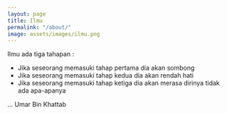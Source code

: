 ```yaml
---
layout: page
title: Ilmu
permalink: "/about/"
image: assets/images/ilmu.png
---
```


Ilmu ada tiga tahapan :
+ Jika seseorang memasuki tahap pertama dia akan sombong
+ Jika seseorang memasuki tahap kedua dia akan rendah hati
+ Jika seseorang memasuki tahap ketiga dia akan merasa dirinya tidak ada apa-apanya

... Umar Bin Khattab

<audio controls autoplay loop hidden>
  <source src="/assets/audious/experience.mp3" type="audio/mpeg">
</audio>

